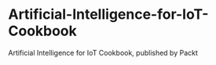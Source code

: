 # Artificial-Intelligence-for-IoT-Cookbook
Artificial Intelligence for IoT Cookbook, published by Packt
